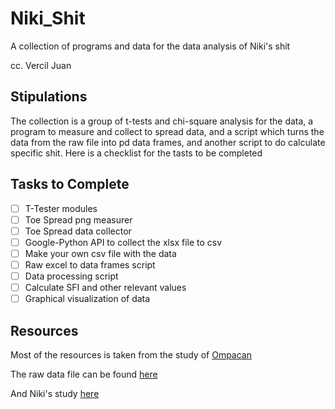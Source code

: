 # Niki_Shit
A collection of programs and data for the data analysis of Niki's shit

cc. Vercil Juan

## Stipulations
The collection is a group of t-tests and chi-square analysis for the data, a program to measure and collect to spread data, and a script which turns the data from the raw file into pd data frames, and another script to do calculate specific shit. Here is a checklist for the tasts to be completed

## Tasks to Complete
- [ ] T-Tester modules
- [ ] Toe Spread png measurer
- [ ] Toe Spread data collector
- [ ] Google-Python API to collect the xlsx file to csv
- [ ] Make your own csv file with the data
- [ ] Raw excel to data frames script
- [ ] Data processing script
- [ ] Calculate SFI and other relevant values
- [ ] Graphical visualization of data

## Resources
Most of the resources is taken from the study of [Ompacan](https://drive.google.com/file/d/1tbiZ-u4lx1yt55kt_1BcRi_K1j9HZQw6/view?usp=sharing)

The raw data file can be found [here](https://docs.google.com/spreadsheets/d/176y9Tg4QkZA_H6Ec-eKRBOWocu7B78pMfoGY3x7W7bo/edit?fbclid=IwY2xjawGm1IVleHRuA2FlbQIxMQABHWCoXzEnQxFthMzRlwakixfX4Bk3g-W8euo0MKwLeTxk4nOrRt8YqWGiGA_aem_HfODvd2sFTlMnq93jEDtTQ&gid=1655045917#gid=1655045917)

And Niki's study [here](https://docs.google.com/document/d/1STxgiQR7ASBzdH0naifeZxV23L84LieEthjv1698LC4/edit?tab=t.0)
